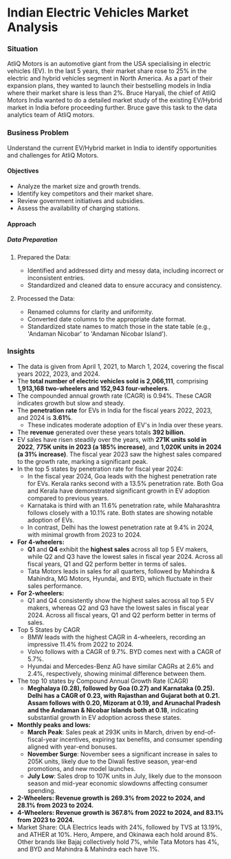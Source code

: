 # Indian Electric Vehicles Market Analysis

### Situation

AtliQ Motors is an automotive giant from the USA specialising in electric vehicles (EV). In the last 5 years, their market share rose to 25% in the electric and hybrid vehicles segment in North America. As a part of their expansion plans, they wanted to launch their bestselling models in India where their market share is less than 2%. Bruce Haryali, the chief of AtliQ Motors India wanted to do a detailed market study of the existing EV/Hybrid market in India before proceeding further. Bruce gave this task to the data analytics team of AtliQ motors.


### Business Problem

Understand the current EV/Hybrid market in India to identify opportunities and challenges for AtliQ Motors.

#### Objectives

- Analyze the market size and growth trends.
- Identify key competitors and their market share.
- Review government initiatives and subsidies.
- Assess the availability of charging stations.


#### Approach

##### Data Preparation
1. Prepared the Data:
   - Identified and addressed dirty and messy data, including incorrect or inconsistent entries.
   - Standardized and cleaned data to ensure accuracy and consistency.
     
2. Processed the Data:
   - Renamed columns for clarity and uniformity.
   - Converted date columns to the appropriate date format.
   - Standardized state names to match those in the state table (e.g., 'Andaman Nicobar' to 'Andaman Nicobar Island').


### Insights
- The data is given from April 1, 2021, to March 1, 2024, covering the fiscal years 2022, 2023, and 2024.
- The **total number of electric vehicles sold is 2,066,111**, comprising **1,913,168 two-wheelers and 152,943 four-wheelers**.
- The compounded annual growth rate (CAGR) is 0.94%. These CAGR indicates growth but slow and steady.
- The **penetration rate** for EVs in India for the fiscal years 2022, 2023, and 2024 is **3.61%**.
  - These indicates moderate adoption of EV's in India over these years.
- The **revenue** generated over these years totals **392 billion**.
- EV sales have risen steadily over the years, with **271K units sold in 2022**, **775K units in 2023 (a 185% increase)**, and **1,020K units in 2024 (a 31% increase)**. The fiscal year 2023 saw the highest sales 
  compared to the growth rate, marking a significant peak.
- In the top 5 states by penetration rate for fiscal year 2024:
  - In the fiscal year 2024, Goa leads with the highest penetration rate for EVs. Kerala ranks second with a 13.5% penetration rate. Both Goa and Kerala have demonstrated significant growth in EV adoption 
    compared to previous years.
  - Karnataka is third with an 11.6% penetration rate, while Maharashtra follows closely with a 10.1% rate. Both states are showing notable adoption of EVs.
  - In contrast, Delhi has the lowest penetration rate at 9.4% in 2024, with minimal growth from 2023 to 2024.
- **For 4-wheelers:**
  - **Q1** and **Q4** exhibit the **highest sales** across all top 5 EV makers, while Q2 and Q3 have the lowest sales in fiscal year 2024. Across all fiscal years, Q1 and Q2 perform better in terms of sales.
  - Tata Motors leads in sales for all quarters, followed by Mahindra & Mahindra, MG Motors, Hyundai, and BYD, which fluctuate in their sales performance.
- **For 2-wheelers:**
  - Q1 and Q4 consistently show the highest sales across all top 5 EV makers, whereas Q2 and Q3 have the lowest sales in fiscal year 2024. Across all fiscal years, Q1 and Q2 perform better in terms of sales.
- Top 5 States by CAGR
  - BMW leads with the highest CAGR in 4-wheelers, recording an impressive 11.4% from 2022 to 2024.
  - Volvo follows with a CAGR of 9.7%. BYD comes next with a CAGR of 5.7%.
  - Hyundai and Mercedes-Benz AG have similar CAGRs at 2.6% and 2.4%, respectively, showing minimal difference between them.
- The top 10 states by Compound Annual Growth Rate (CAGR)
  - **Meghalaya (0.28), followed by Goa (0.27) and Karnataka (0.25). Delhi has a CAGR of 0.23, with Rajasthan and Gujarat both at 0.21. Assam follows with 0.20, Mizoram at 0.19, and Arunachal Pradesh and the 
    Andaman & Nicobar Islands both at 0.18**, indicating substantial growth in EV adoption across these states.
- **Monthly peaks and lows:**
  - **March Peak**: Sales peak at 293K units in March, driven by end-of-fiscal-year incentives, expiring tax benefits, and consumer spending aligned with year-end bonuses.
  - **November Surge**: November sees a significant increase in sales to 205K units, likely due to the Diwali festive season, year-end promotions, and new model launches.
  - **July Low**: Sales drop to 107K units in July, likely due to the monsoon season and mid-year economic slowdowns affecting consumer spending.
- **2-Wheelers: Revenue growth is 269.3% from 2022 to 2024, and 28.1% from 2023 to 2024.**
- **4-Wheelers: Revenue growth is 367.8% from 2022 to 2024, and 83.1% from 2023 to 2024.**
- Market Share: OLA Electrics leads with 24%, followed by TVS at 13.19%, and ATHER at 10%. Hero, Ampere, and Okinawa each hold around 8%. Other brands like Bajaj collectively hold 7%, while Tata Motors has 4%, 
  and BYD and Mahindra & Mahindra each have 1%.
  

   




